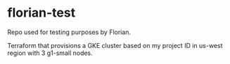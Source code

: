 # florian-test

Repo used for testing purposes by Florian.

Terraform that provisions a GKE cluster based on my project ID in us-west region with 3 g1-small nodes.
